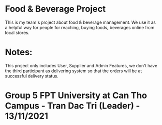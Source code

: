 # Food & Beverage Project
This is my team's project about food & beverage management. We use it as a helpful way for people for reaching, buying foods, beverages online from local stores. 

# Notes:
This project only includes User, Supplier and Admin Features, we don't have the third participant as delivering system so that the orders will be at successful delivery status.

# Group 5 FPT University at Can Tho Campus - Tran Dac Tri (Leader) - 13/11/2021
